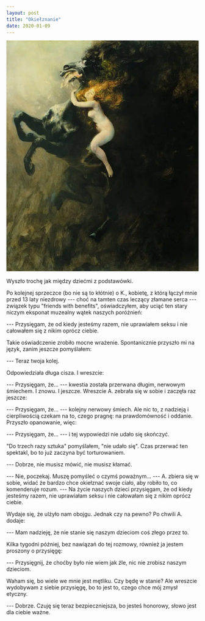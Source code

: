 ```yaml
---
layout: post
title: "Okiełznanie"
date: 2020-01-09
---
```


![Okielznanie](/images/okielznanie.webp)

Wyszło trochę jak między dziećmi z podstawówki.

Po kolejnej sprzeczce (bo nie są to kłótnie) o K., kobietę, z którą łączył mnie przed 13 laty niezdrowy --- choć na tamten czas leczący złamane serca --- związek typu "friends with benefits", oświadczyłem, aby uciąć ten stary niczym eksponat muzealny wątek naszych poróżnień:

--- Przysięgam, że od kiedy jesteśmy razem, nie uprawiałem seksu i nie całowałem się z nikim oprócz ciebie.

Takie oświadczenie zrobiło mocne wrażenie.  Spontanicznie przyszło mi na język, zanim jeszcze pomyślałem:

--- Teraz twoja kolej.

Odpowiedziała długa cisza.  I wreszcie:

--- Przysięgam, że... --- kwestia została przerwana długim, nerwowym śmiechem.  I znowu.  I jeszcze.  Wreszcie A. zebrała się w sobie i zaczęła raz jeszcze:

--- Przysięgam, że... --- kolejny nerwowy śmiech.  Ale nic to, z nadzieją i cierpliwością czekam na to, czego pragnę: na prawdomówność i oddanie. Przyszło opanowanie, więc:

--- Przysięgam, że... --- i tej wypowiedzi nie udało się skończyć.

"Do trzech razy sztuka" pomyślałem, "nie udało się".  Czas przerwać ten spektakl, bo to już zaczyna być torturowaniem.

--- Dobrze, nie musisz mówić, nie musisz kłamać.

--- Nie, poczekaj.  Muszę pomyśleć o czymś poważnym... --- A. zbiera się w sobie, widać że bardzo chce okiełznać swoje ciało, aby robiło to, co komenderuje rozum. --- Na życie naszych dzieci przysięgam, że od kiedy jesteśmy razem, nie uprawiałam seksu i nie całowałam się z nikim oprócz ciebie.

Wydaje się, że ulżyło nam obojgu.  Jednak czy na pewno?  Po chwili A. dodaje:

--- Mam nadzieję, że nie stanie się naszym dzieciom coś złego przez to.

Kilka tygodni później, bez nawiązań do tej rozmowy, również ja jestem proszony o przysięgę:

--- Przysięgnij, że choćby było nie wiem jak źle, nic nie zrobisz naszym dzieciom.

Waham się, bo wiele we mnie jest mętliku.  Czy będę w stanie?  Ale wreszcie wydobywam z siebie przysięgę, bo to jest to, czego chce mój zmysł etyczny.

--- Dobrze.  Czuję się teraz bezpieczniejsza, bo jesteś honorowy, słowo jest dla ciebie ważne.
